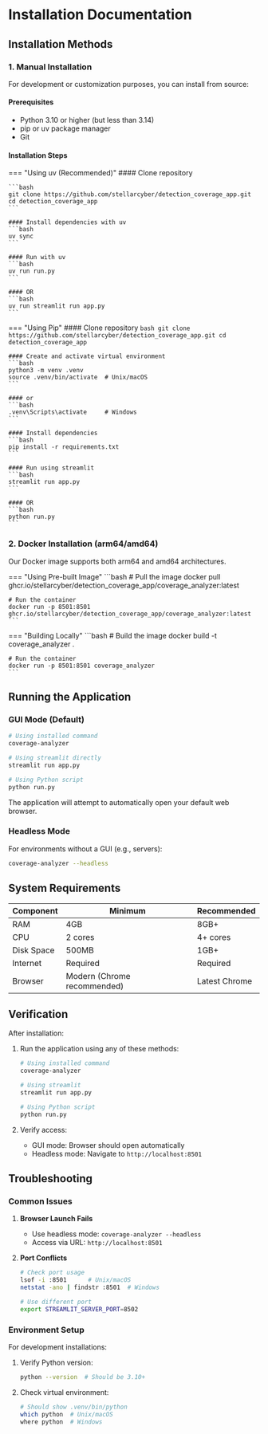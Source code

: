 # Installation Documentation

## Installation Methods

<!-- ### 1. Pre-built Executables (Recommended)

The fastest and easiest way to get started is by downloading our pre-built executables from the [GitHub Releases page](https://github.com/stellarcyber/detection_coverage_app/releases).

#### macOS
1. Download the `.pkg` installer package
2. Double-click the installer to run it
3. Follow the installation wizard
4. The `coverage-analyzer` command will be automatically available in your terminal

#### Windows (amd64)
1. Download the Windows executable and library directory
2. Move both the executable and library directory to your desired location (e.g., `C:\Program Files\CoverageAnalyzer`)
3. Add the location to your system PATH:
   - Open System Properties > Advanced > Environment Variables
   - Under System Variables, find and select "Path"
   - Click Edit > New
   - Add the path to your executable's directory
   - Click OK to save

#### Linux (amd64)
1. Download the Linux executable and library directory
2. Move both to your desired location (e.g., `/opt/coverage-analyzer/`)
3. Add to your PATH:
   ```bash
   echo 'export PATH="/opt/coverage-analyzer:$PATH"' >> ~/.bashrc
   source ~/.bashrc
   ``` -->

### 1. Manual Installation

For development or customization purposes, you can install from source:

#### Prerequisites
- Python 3.10 or higher (but less than 3.14)
- pip or uv package manager
- Git

#### Installation Steps

=== "Using uv (Recommended)"
    #### Clone repository

    ```bash
    git clone https://github.com/stellarcyber/detection_coverage_app.git
    cd detection_coverage_app
    ```

    #### Install dependencies with uv
    ```bash
    uv sync
    ```

    #### Run with uv
    ```bash
    uv run run.py
    ```

    #### OR
    ```bash
    uv run streamlit run app.py
    ```

=== "Using Pip"
    #### Clone repository
    ```bash
    git clone https://github.com/stellarcyber/detection_coverage_app.git
    cd detection_coverage_app
    ```

    #### Create and activate virtual environment
    ```bash
    python3 -m venv .venv
    source .venv/bin/activate  # Unix/macOS
    ```

    #### or
    ```bash
    .venv\Scripts\activate     # Windows
    ```

    #### Install dependencies
    ```bash
    pip install -r requirements.txt
    ```

    #### Run using streamlit
    ```bash
    streamlit run app.py
    ```

    #### OR
    ```bash
    python run.py
    ```

### 2. Docker Installation (arm64/amd64)

Our Docker image supports both arm64 and amd64 architectures.

=== "Using Pre-built Image"
    ```bash
    # Pull the image
    docker pull ghcr.io/stellarcyber/detection_coverage_app/coverage_analyzer:latest

    # Run the container
    docker run -p 8501:8501 ghcr.io/stellarcyber/detection_coverage_app/coverage_analyzer:latest
    ```

=== "Building Locally"
    ```bash
    # Build the image
    docker build -t coverage_analyzer .
    
    # Run the container
    docker run -p 8501:8501 coverage_analyzer
    ```



## Running the Application

### GUI Mode (Default)
```bash
# Using installed command
coverage-analyzer

# Using streamlit directly
streamlit run app.py

# Using Python script
python run.py
```
The application will attempt to automatically open your default web browser.

### Headless Mode
For environments without a GUI (e.g., servers):
```bash
coverage-analyzer --headless
```

## System Requirements

Component | Minimum | Recommended
---|---|---
RAM | 4GB | 8GB+
CPU | 2 cores | 4+ cores
Disk Space | 500MB | 1GB+
Internet | Required | Required
Browser | Modern (Chrome recommended) | Latest Chrome


## Verification

After installation:

1. Run the application using any of these methods:
   ```bash
   # Using installed command
   coverage-analyzer

   # Using streamlit
   streamlit run app.py

   # Using Python script
   python run.py
   ```

2. Verify access:
   - GUI mode: Browser should open automatically
   - Headless mode: Navigate to `http://localhost:8501`


## Troubleshooting

### Common Issues

1. **Browser Launch Fails**
   - Use headless mode: `coverage-analyzer --headless`
   - Access via URL: `http://localhost:8501`

2. **Port Conflicts**
   ```bash
   # Check port usage
   lsof -i :8501      # Unix/macOS
   netstat -ano | findstr :8501  # Windows
   
   # Use different port
   export STREAMLIT_SERVER_PORT=8502
   ```

<!-- 3. **Permission Issues**
   - macOS: Verify installer completed successfully
   - Windows/Linux: Check PATH configuration
   - Docker: Ensure proper permissions for port binding

4. **Missing Dependencies**
   - Pre-built executables: Verify library directory is with executable
   - Python install: Check Python version compatibility -->

### Environment Setup

For development installations:

1. Verify Python version:
   ```bash
   python --version  # Should be 3.10+
   ```

2. Check virtual environment:
   ```bash
   # Should show .venv/bin/python
   which python  # Unix/macOS
   where python  # Windows
   ```

<!-- ## Updating

### Pre-built Executables
1. Download latest release
2. Replace existing installation
3. Verify PATH configuration

### Docker
```bash
docker pull ghcr.io/stellarcyber/detection_coverage_app/coverage_analyzer:latest
``` -->


<!-- ## Notes

- Pre-built executables are the recommended installation method
- Docker supports both arm64 and amd64 architectures
- Manual installation is primarily for development
- Keep your installation up to date for latest features and security updates -->
